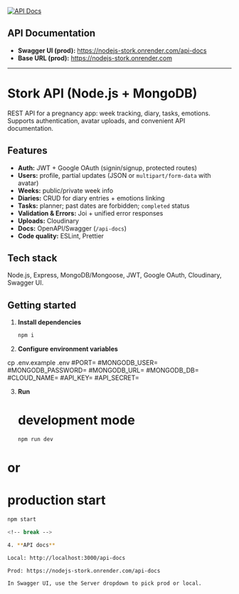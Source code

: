 [![API Docs](https://img.shields.io/badge/Swagger-UI-85EA2D)](https://nodejs-stork.onrender.com/api-docs)

## API Documentation
- **Swagger UI (prod):** https://nodejs-stork.onrender.com/api-docs  
- **Base URL (prod):** https://nodejs-stork.onrender.com

---

# Stork API (Node.js + MongoDB)

REST API for a pregnancy app: week tracking, diary, tasks, emotions. Supports authentication, avatar uploads, and convenient API documentation.

## Features
- **Auth:** JWT + Google OAuth (signin/signup, protected routes)
- **Users:** profile, partial updates (JSON or `multipart/form-data` with avatar)
- **Weeks:** public/private week info
- **Diaries:** CRUD for diary entries + emotions linking
- **Tasks:** planner; past dates are forbidden; `completed` status
- **Validation & Errors:** Joi + unified error responses
- **Uploads:** Cloudinary
- **Docs:** OpenAPI/Swagger (`/api-docs`)
- **Code quality:** ESLint, Prettier

## Tech stack
Node.js, Express, MongoDB/Mongoose, JWT, Google OAuth, Cloudinary, Swagger UI.

## Getting started

1. **Install dependencies**
   ```bash
   npm i

2. **Configure environment variables**
   
  cp .env.example .env
#PORT=
#MONGODB_USER=
#MONGODB_PASSWORD=
#MONGODB_URL=
#MONGODB_DB=
#CLOUD_NAME=
#API_KEY=
#API_SECRET=

3. **Run**
    # development mode
   ```bash
   npm run dev
# or
   # production start   
   ```bash
   npm start

<!-- break -->

4. **API docs**

Local: http://localhost:3000/api-docs

Prod: https://nodejs-stork.onrender.com/api-docs

In Swagger UI, use the Server dropdown to pick prod or local.
  
